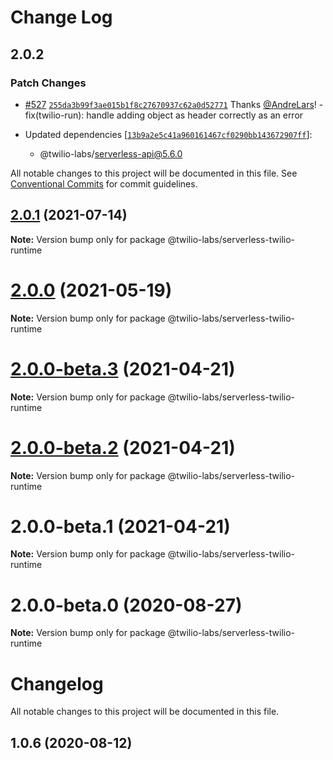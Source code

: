# Change Log

## 2.0.2

### Patch Changes

- [#527](https://github.com/twilio-labs/serverless-toolkit/pull/527) [`255da3b99f3ae015b1f8c27670937c62a0d52771`](https://github.com/twilio-labs/serverless-toolkit/commit/255da3b99f3ae015b1f8c27670937c62a0d52771) Thanks [@AndreLars](https://github.com/AndreLars)! - fix(twilio-run): handle adding object as header correctly as an error

- Updated dependencies [[`13b9a2e5c41a960161467cf0290bb143672907ff`](https://github.com/twilio-labs/serverless-toolkit/commit/13b9a2e5c41a960161467cf0290bb143672907ff)]:
  - @twilio-labs/serverless-api@5.6.0

All notable changes to this project will be documented in this file.
See [Conventional Commits](https://conventionalcommits.org) for commit guidelines.

## [2.0.1](https://github.com/twilio-labs/serverless-toolkit/compare/@twilio-labs/serverless-twilio-runtime@2.0.0...@twilio-labs/serverless-twilio-runtime@2.0.1) (2021-07-14)

**Note:** Version bump only for package @twilio-labs/serverless-twilio-runtime

# [2.0.0](https://github.com/twilio-labs/serverless-toolkit/compare/@twilio-labs/serverless-twilio-runtime@2.0.0-beta.3...@twilio-labs/serverless-twilio-runtime@2.0.0) (2021-05-19)

**Note:** Version bump only for package @twilio-labs/serverless-twilio-runtime

# [2.0.0-beta.3](https://github.com/twilio-labs/serverless-toolkit/compare/@twilio-labs/serverless-twilio-runtime@2.0.0-beta.2...@twilio-labs/serverless-twilio-runtime@2.0.0-beta.3) (2021-04-21)

**Note:** Version bump only for package @twilio-labs/serverless-twilio-runtime

# [2.0.0-beta.2](https://github.com/twilio-labs/serverless-toolkit/compare/@twilio-labs/serverless-twilio-runtime@2.0.0-beta.1...@twilio-labs/serverless-twilio-runtime@2.0.0-beta.2) (2021-04-21)

**Note:** Version bump only for package @twilio-labs/serverless-twilio-runtime

# 2.0.0-beta.1 (2021-04-21)

**Note:** Version bump only for package @twilio-labs/serverless-twilio-runtime

# 2.0.0-beta.0 (2020-08-27)

**Note:** Version bump only for package @twilio-labs/serverless-twilio-runtime

# Changelog

All notable changes to this project will be documented in this file.

<a name="1.0.6"></a>

## 1.0.6 (2020-08-12)

